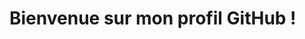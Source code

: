# Bienvenue sur mon profil GitHub !

<!-- ## ✨ Qui suis-je ?
Je suis un apprenti en informatique, actuellement en formation **Concepteur Développeur d'Applications (CDA)** au CESI. Avant d'intégrer **Linkt**, j'ai réalisé deux ans d'alternance en développement web à la **MAE**, où j'ai perfectionné mes compétences en création de solutions web dynamiques et performantes.

---
![Joosxphh's GitHub stats](https://github-readme-stats.vercel.app/api?username=Joosxphh&show_icons=true&theme=radical)
![Top Languages](https://github-readme-stats.vercel.app/api/top-langs/?username=Joosxphh&layout=compact)

---

## 🔧 Langages et outils

<p align="center">
  <img src="https://img.shields.io/badge/JavaScript-F7DF1E?style=for-the-badge&logo=javascript&logoColor=black" alt="JavaScript">
  <img src="https://img.shields.io/badge/React-61DAFB?style=for-the-badge&logo=react&logoColor=black" alt="React">
  <img src="https://img.shields.io/badge/Laravel-FF2D20?style=for-the-badge&logo=laravel&logoColor=white" alt="Laravel">
  <img src="https://img.shields.io/badge/PHP-777BB4?style=for-the-badge&logo=php&logoColor=white" alt="PHP">
  <img src="https://img.shields.io/badge/HTML-E34F26?style=for-the-badge&logo=html5&logoColor=white" alt="HTML">
  <img src="https://img.shields.io/badge/CSS-1572B6?style=for-the-badge&logo=css3&logoColor=white" alt="CSS">
  <img src="https://img.shields.io/badge/SQL-4479A1?style=for-the-badge&logo=mysql&logoColor=white" alt="SQL">
  <img src="https://img.shields.io/badge/Git-F05032?style=for-the-badge&logo=git&logoColor=white" alt="Git">
</p>

---

## 🔗 Retrouvons-nous !
<p align="center">
  <a href="https://github.com/VotreNomUtilisateur" target="_blank">
    <img src="https://img.shields.io/badge/GitHub-100000?style=for-the-badge&logo=github&logoColor=white" alt="GitHub">
  </a>
  <a href="mailto:joseph.maujean@gmail.com" target="_blank">
    <img src="https://img.shields.io/badge/Email-D14836?style=for-the-badge&logo=gmail&logoColor=white" alt="Email">
  </a>
</p> -->
